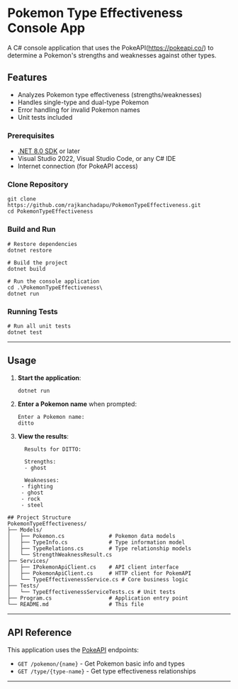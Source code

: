 ﻿# Pokemon Type Effectiveness Console App

A C# console application that uses the PokeAPI(https://pokeapi.co/) to determine a Pokemon's strengths and weaknesses against other types.
 
## Features
- Analyzes Pokemon type effectiveness (strengths/weaknesses)
- Handles single-type and dual-type Pokemon
- Error handling for invalid Pokemon names
- Unit tests included  

### Prerequisites
- [.NET 8.0 SDK](https://dotnet.microsoft.com/download/dotnet/8.0) or later
- Visual Studio 2022, Visual Studio Code, or any C# IDE
- Internet connection (for PokeAPI access)

### Clone Repository
``` 
git clone https://github.com/rajkanchadapu/PokemonTypeEffectiveness.git
cd PokemonTypeEffectiveness
```

### Build and Run
``` 
# Restore dependencies
dotnet restore

# Build the project
dotnet build

# Run the console application
cd .\PokemonTypeEffectiveness\ 
dotnet run
```

### Running Tests
``` 
# Run all unit tests
dotnet test  
``` 
---

## Usage

1. **Start the application**:
   ``` 
   dotnet run
   ```

2. **Enter a Pokemon name** when prompted:
   ```
   Enter a Pokemon name:
   ditto
   ```

3. **View the results**:
   ```
     Results for DITTO:

     Strengths:
     - ghost

     Weaknesses:
    - fighting
    - ghost
    - rock
 	- steel

   ```  

```
## Project Structure 
PokemonTypeEffectiveness/
├── Models/
│   ├── Pokemon.cs              # Pokemon data models
│   ├── TypeInfo.cs             # Type information model
│   ├── TypeRelations.cs        # Type relationship models
│   └── StrengthWeaknessResult.cs
├── Services/
│   ├── IPokemonApiClient.cs    # API client interface
│   ├── PokemonApiClient.cs     # HTTP client for PokemAPI
│   └── TypeEffectivenessService.cs # Core business logic
├── Tests/
│   └── TypeEffectivenessServiceTests.cs # Unit tests
├── Program.cs                  # Application entry point
└── README.md                   # This file
```

---

## API Reference

This application uses the [PokeAPI](https://pokeapi.co/) endpoints:
- `GET /pokemon/{name}` - Get Pokemon basic info and types
- `GET /type/{type-name}` - Get type effectiveness relationships

--- 
